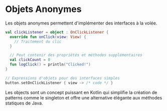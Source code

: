 # Objets Anonymes

Les objets anonymes permettent d'implémenter des interfaces à la volée.

```kotlin
val clickListener = object : OnClickListener {
  override fun onClick(view: View) {
    // Traitement du clic
  }

  // Peut contenir des propriétés et méthodes supplémentaires
  val clickCount = 0
  fun logClick() = println("Clicked!")
}

// Expressions d'objets pour des interfaces simples
button.setOnClickListener { view -> /* code */ }


```

Les objects sont un concept puissant en Kotlin qui simplifie la création de patterns comme le singleton et offre une alternative élégante aux méthodes statiques de Java.

